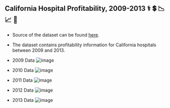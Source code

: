 ## California Hospital Profitability, 2009-2013 :medical_symbol: :heavy_dollar_sign: :chart_with_downwards_trend: :chart_with_upwards_trend: :hospital:

* Source of the dataset can be found [here](https://catalog.data.gov/dataset/hospital-profitability-2009-2013-3a390).
* The dataset contains profitability information for California hospitals between 2009 and 2013.

* 2009 Data
![image](https://github.com/user-attachments/assets/ffd127ea-2393-424d-9b76-902d3a53534e)

* 2010 Data
![image](https://github.com/user-attachments/assets/9690cb8e-cab0-4791-a153-454cbf402977)

* 2011 Data
![image](https://github.com/user-attachments/assets/b851d7f6-4134-4da5-815c-58fae30009fa)

* 2012 Data
![image](https://github.com/user-attachments/assets/da1e8a7d-a9e6-468b-9b3d-5fe89fde5db8)

* 2013 Data
![image](https://github.com/user-attachments/assets/3d8af59d-6a7e-4851-8576-bf4e5613b430)
